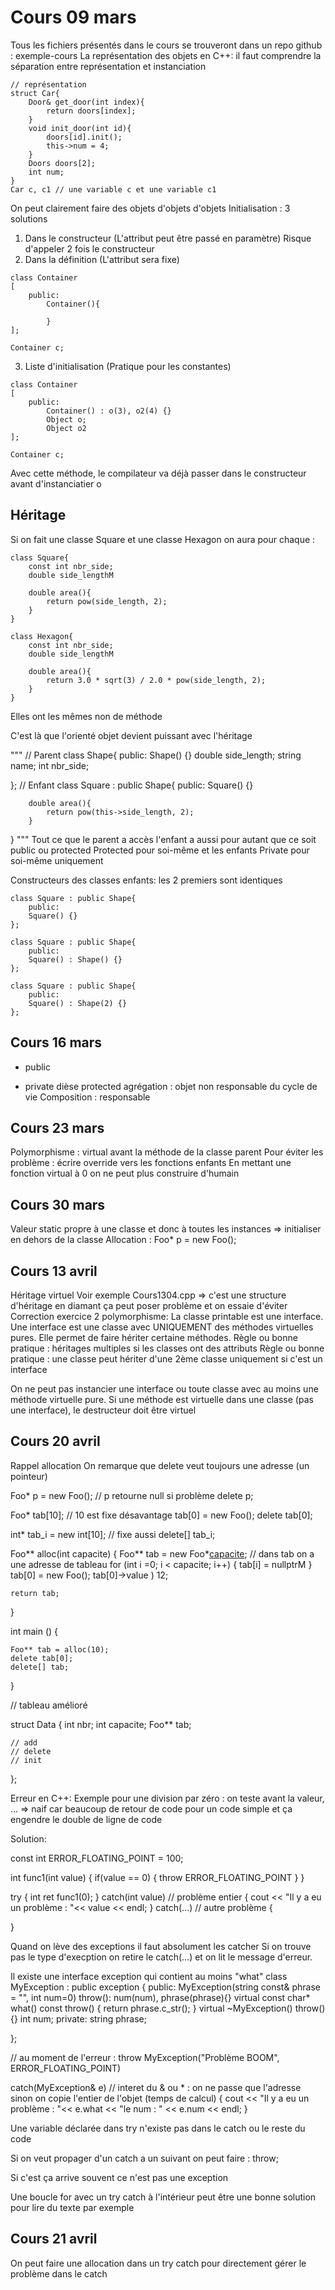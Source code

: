 # Cours 09 mars 
Tous les fichiers présentés dans le cours se trouveront dans un repo github : exemple-cours
La représentation des objets en C++:
il faut comprendre la séparation entre représentation et instanciation
```
// représentation
struct Car{
    Door& get_door(int index){
        return doors[index];
    }
    void init_door(int id){
        doors[id].init();
        this->num = 4;
    }
    Doors doors[2];
    int num;
}
Car c, c1 // une variable c et une variable c1
```
On peut clairement faire des objets d'objets d'objets
Initialisation : 3 solutions
1) Dans le constructeur (L'attribut peut être passé en paramètre)
    Risque d'appeler 2 fois le constructeur
2) Dans la définition (L'attribut sera fixe)
```
class Container
[
    public:
        Container(){

        }
];

Container c;
```
3) Liste d'initialisation (Pratique pour les constantes)
```
class Container
[
    public:
        Container() : o(3), o2(4) {}
        Object o;
        Object o2
];

Container c;
```
Avec cette méthode, le compilateur va déjà passer dans le constructeur avant d'instanciatier o



## Héritage
Si on fait une classe Square et une classe Hexagon on aura pour chaque :
```
class Square{
    const int nbr_side;
    double side_lengthM

    double area(){
        return pow(side_length, 2);
    }
}

class Hexagon{
    const int nbr_side;
    double side_lengthM

    double area(){
        return 3.0 * sqrt(3) / 2.0 * pow(side_length, 2);
    }
}
```
Elles ont les mêmes non de méthode

C'est là que l'orienté objet devient puissant avec l'héritage

"""
// Parent
class Shape{
    public:
        Shape() {}
        double side_length;
        string name;
        int nbr_side;

};
// Enfant
class Square : public Shape{
    public:
        Square() {}

        double area(){
            return pow(this->side_length, 2);
        }
}
"""
Tout ce que le parent a accès l'enfant a aussi pour autant que ce soit public ou protected
Protected pour soi-même et les enfants
Private pour soi-même uniquement

Constructeurs des classes enfants: les 2 premiers sont identiques
```
class Square : public Shape{
    public:
    Square() {}
};

class Square : public Shape{
    public:
    Square() : Shape() {}
};

class Square : public Shape{
    public:
    Square() : Shape(2) {}
};
```


## Cours 16 mars
+ public
- private
dièse protected
agrégation : objet non responsable du cycle de vie
Composition : responsable


## Cours 23 mars
Polymorphisme : virtual avant la méthode de la classe parent
Pour éviter les problème : écrire override vers les fonctions enfants
En mettant une fonction virtual à 0 on ne peut plus construire d'humain


## Cours 30 mars
Valeur static propre à une classe et donc à toutes les instances
=> initialiser en dehors de la classe
Allocation : Foo* p = new Foo();

## Cours 13 avril
Héritage virtuel
Voir exemple Cours1304.cpp => c'est une structure d'héritage en diamant
ça peut poser problème et on essaie d'éviter
Correction exercice 2 polymorphisme:
La classe printable est une interface. Une interface est une classe avec UNIQUEMENT des méthodes virtuelles pures. Elle permet de faire hériter certaine méthodes.
Règle ou bonne pratique : héritages multiples si les classes ont des attributs
Règle ou bonne pratique : une classe peut hériter d'une 2ème classe uniquement si c'est un interface

On ne peut pas instancier une interface ou toute classe avec au moins une méthode virtuelle pure.
Si une méthode est virtuelle dans une classe (pas une interface), le destructeur doit être virtuel

## Cours 20 avril
Rappel allocation
On remarque que delete veut toujours une adresse (un pointeur)

Foo* p = new Foo();
// p retourne null si problème
delete p;


Foo* tab[10]; // 10 est fixe désavantage
tab[0] = new Foo();
delete tab[0];


int* tab_i = new int[10]; // fixe aussi
delete[] tab_i;




Foo** alloc(int capacite)
{
    Foo** tab = new Foo*[capacite](); // dans tab on a une adresse de tableau
    for (int i =0; i < capacite; i++)
    {
        tab[i] = nullptrM
    }
    tab[0] = new Foo();
    tab[0]->value ) 12;

    return tab;
}

int main ()
{

    Foo** tab = alloc(10);
    delete tab[0];
    delete[] tab;
}

// tableau amélioré

struct Data
{
    int nbr;
    int capacite;
    Foo** tab;

    // add
    // delete
    // init
};


Erreur en C++:
Exemple pour une division par zéro : on teste avant la valeur, ... => naif car beaucoup de retour de code pour un code simple et ça engendre le double de ligne de code

Solution:

const int ERROR_FLOATING_POINT = 100;

int func1(int value)
{
    if(value == 0)
    {
        throw ERROR_FLOATING_POINT
    }
}


try
{
    int ret func1(0);
}
catch(int value) // problème entier
{
    cout << "Il y a eu un problème : "<< value << endl;
}
catch(...) // autre problème
{

}

Quand on lève des exceptions il faut absolument les catcher
Si on trouve pas le type d'execption on retire le catch(...) et on lit le message d'erreur. 




Il existe une interface exception qui contient au moins "what"
class MyException : public exception
{
    public:
        MyException(string const& phrase = "", int num=0) throw(): num(num), phrase(phrase){}
        virtual const char* what() const throw()
        {
            return phrase.c_str();
        }
        virtual ~MyException() throw() {}
        int num;
    private:
        string phrase;

};

// au moment de l'erreur :
    throw MyException("Problème BOOM", ERROR_FLOATING_POINT)


catch(MyException& e) // interet du & ou * : on ne passe que l'adresse sinon on copie l'entier de l'objet (temps de calcul) 
{
    cout << "Il y a eu un problème : "<< e.what << "le num : " << e.num << endl;
}

Une variable déclarée dans try n'existe pas dans le catch ou le reste du code

Si on veut propager d'un catch a un suivant on peut faire : throw;

Si c'est ça arrive souvent ce n'est pas une exception

Une boucle for avec un try catch à l'intérieur peut être une bonne solution pour lire du texte par exemple

## Cours 21 avril
On peut faire une allocation dans un try catch pour directement gérer le problème dans le catch
